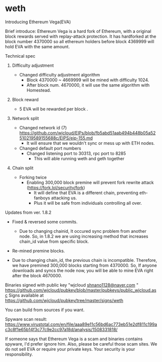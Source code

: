 # weth
Introducing Ethereum Vega(EVA)

Brief introduce: Ethereum Vega is a hard fork of Ethereum, with a original block rewards served with replay-attack protection. It has hardforked at the block number 4370000 so all ethereum holders before block 4369999 will hold EVA with the same amount.

Technical spec

1. Difficulty adjustment
   - Changed difficulty adjustment algorithm
      - Block 4370000 ~ 4669999 will be mined with difficulty 1024.
      - After block num. 4670000, it will use the same algorithm with Homestead.

2. Block reward
    - 5 EVA will be rewarded per block .

2. Network split
   - Changed network id (7) https://github.com/wjcloud/EIPs/blob/fb5abd51aab494b448b05a52510219589155688c/EIPS/eip-155.md
      - It will ensure that we wouldn't sync or mess up with ETH nodes.
   - Changed default port numbers
      - Changed listening port to 30313, rpc port to 8285
         - This will able running weth and geth together
3. Chain split
    - Forking twice
      - Enabling 300,000 block premine will prevent fork rewrite attack (https://fork.lol/security/fork)
        + It will define that EVA is a different chain, preventing eth-fanboys attacking us.
        + Plus it will be safe from individuals controlling all over.
 
Updates from ver. 1.8.2

- Fixed & reversed some commits. 
   - Due to changing chainid, It occured sync problem from another node.
     So, in 1.8.2 we are using increasing method that increases chain_id value from specific block.

- Re-mined premine blocks.
 - Due to changing chain_id, the previous chain is incompatible. Therefore, we have premined 300,000 blocks starting from 4370000. So, If anyone downloads and syncs the node now, you will be able to mine EVA right after the block 4670000.

Binaries signed with public key "wjcloud <shnano1128@naver.com> " https://github.com/wjcloud/pubkey/blob/master/pubkeys/public_wjcloud.asc
Signs available at https://github.com/wjcloud/pubkey/tree/master/signs/weth

You can build from sources if you want.

Spyware scan result: https://www.virustotal.com/en/file/aaa89e11c56bd6ac773eb51e2df811c199ac3c8f1e65b14f3c77c9e2cc97a18d/analysis/1508331818/

If someone says that Ethereum Vega is a scam and binaries contains spyware, I'd prefer ignore him.
Also, please be careful those scam sites. We do not sell EVA or require your private keys. Your security is your responsibility.
